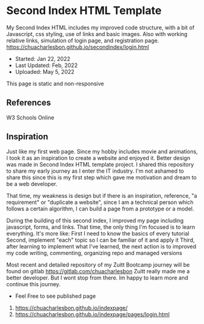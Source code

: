 # Second Index HTML Template
My Second Index HTML includes my improved code structure, with a bit of Javascript, css styling, use of links and basic images. Also with working relative links, simulation of login page, and registration page. https://chuacharlesbon.github.io/secondindex/login.html

- Started: Jan 22, 2022
- Last Updated: Feb, 2022
- Uploaded: May 5, 2022

This page is static and non-responsive

## References
W3 Schools Online

## Inspiration
Just like my first web page. Since my hobby includes movie and animations, I took it as an inspiration to create a website and enjoyed it. Better design was made in Second Index HTML template project. I shared this repository to share my early journey as I enter the IT industry. I'm not ashamed to share this since this is my first step which gave me motivation and dream to be a web developer.

That time, my weakness is design but if there is an inspiration, reference, "a requirement" or "duplicate a website", since I am a technical person which follows a certain algorithm, I can build a page from a prototype or a model.

During the building of this second index, I improved my page including javascript, forms, and links. That time, the only thing I'm focused is to learn everything. It's more like: 
First I need to know the basics of every tutorial
Second, implement "each" topic so I can be familiar of it and apply it
Third, after learning to implement what I've learned, the next action is to improved my code writing, commenting, organizing repo and managed versions

Most recent and detailed repository of my Zuitt Bootcamp journey will be found on gitlab https://gitlab.com/chuacharlesbon
Zuitt really made me a better developer. But I wont stop from there. Im happy to learn more and continue this journey.

- Feel Free to see published page
1. https://chuacharlesbon.github.io/indexpage/
2. https://chuacharlesbon.github.io/indexpage/pages/login.html
